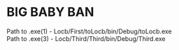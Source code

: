 # BIG BABY BAN
Path to .exe(1) - Locb/First/toLocb/bin/Debug/toLocb.exe<br>
Path to .exe(3) - Locb/Third/Third/bin/Debug/Third.exe

